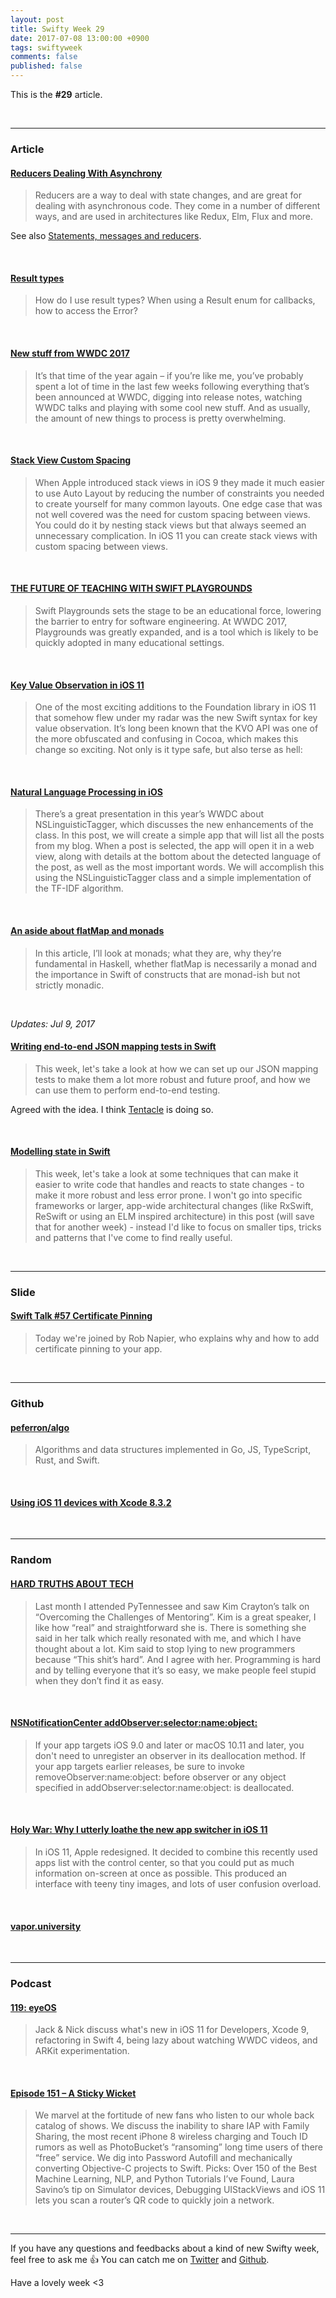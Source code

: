 ```yaml
---
layout: post
title: Swifty Week 29
date: 2017-07-08 13:00:00 +0900
tags: swiftyweek
comments: false
published: false
---
```


This is the **#29** article. 

<br>

---

### Article

#### [Reducers Dealing With Asynchrony](http://chris.eidhof.nl/post/reducers/)

> Reducers are a way to deal with state changes, and are great for dealing with asynchronous code. They come in a number of different ways, and are used in architectures like Redux, Elm, Flux and more.

See also [Statements, messages and reducers](https://www.cocoawithlove.com/blog/statements-messages-reducers.html).

<br>

#### [Result types](http://ericasadun.com/2017/07/05/result-types/)

> How do I use result types? When using a Result enum for callbacks, how to access the Error?

<br>

#### [New stuff from WWDC 2017](https://mackuba.eu/2017/07/05/new-stuff-from-wwdc-2017)

> It’s that time of the year again – if you’re like me, you’ve probably spent a lot of time in the last few weeks following everything that’s been announced at WWDC, digging into release notes, watching WWDC talks and playing with some cool new stuff. And as usually, the amount of new things to process is pretty overwhelming.

<br>

#### [Stack View Custom Spacing](https://useyourloaf.com/blog/stack-view-custom-spacing)

> When Apple introduced stack views in iOS 9 they made it much easier to use Auto Layout by reducing the number of constraints you needed to create yourself for many common layouts. One edge case that was not well covered was the need for custom spacing between views. You could do it by nesting stack views but that always seemed an unnecessary complication. In iOS 11 you can create stack views with custom spacing between views.

<br>

#### [THE FUTURE OF TEACHING WITH SWIFT PLAYGROUNDS](http://martiancraft.com/blog/2017/07/future-of-teaching-with-swift-playgrounds/)

> Swift Playgrounds sets the stage to be an educational force, lowering the barrier to entry for software engineering. At WWDC 2017, Playgrounds was greatly expanded, and is a tool which is likely to be quickly adopted in many educational settings.

<br>

#### [Key Value Observation in iOS 11](http://skyefreeman.io/programming/2017/06/28/kvo-in-ios11.html)

> One of the most exciting additions to the Foundation library in iOS 11 that somehow flew under my radar was the new Swift syntax for key value observation. It’s long been known that the KVO API was one of the more obfuscated and confusing in Cocoa, which makes this change so exciting. Not only is it type safe, but also terse as hell:

<br>

#### [Natural Language Processing in iOS](https://martinmitrevski.com/2017/06/30/natural-language-processing-in-ios/)

> There’s a great presentation in this year’s WWDC about NSLinguisticTagger, which discusses the new enhancements of the class.
In this post, we will create a simple app that will list all the posts from my blog. When a post is selected, the app will open it in a web view, along with details at the bottom about the detected language of the post, as well as the most important words. We will accomplish this using the NSLinguisticTagger class and a simple implementation of the TF-IDF algorithm.

<br>

#### [An aside about flatMap and monads](https://www.cocoawithlove.com/blog/an-aside-about-flatmap-and-monads.html)

> In this article, I’ll look at monads; what they are, why they’re fundamental in Haskell, whether flatMap is necessarily a monad and the importance in Swift of constructs that are monad-ish but not strictly monadic.

<br>

*Updates: Jul 9, 2017*

#### [Writing end-to-end JSON mapping tests in Swift](https://www.swiftbysundell.com/posts/writing-end-to-end-json-mapping-tests-in-swift)

> This week, let's take a look at how we can set up our JSON mapping tests to make them a lot more robust and future proof, and how we can use them to perform end-to-end testing.

Agreed with the idea. I think [Tentacle](https://github.com/mdiep/Tentacle) is doing so.

<br>

#### [Modelling state in Swift](https://www.swiftbysundell.com/posts/modelling-state-in-swift)

> This week, let's take a look at some techniques that can make it easier to write code that handles and reacts to state changes - to make it more robust and less error prone. I won't go into specific frameworks or larger, app-wide architectural changes (like RxSwift, ReSwift or using an ELM inspired architecture) in this post (will save that for another week) - instead I'd like to focus on smaller tips, tricks and patterns that I've come to find really useful.

<br>

---

### Slide

#### [Swift Talk #57 Certificate Pinning](https://talk.objc.io/episodes/S01E57-certificate-pinning)

> Today we're joined by Rob Napier, who explains why and how to add certificate pinning to your app.

<br>

---

### Github

#### [peferron/algo](https://github.com/peferron/algo)

> Algorithms and data structures implemented in Go, JS, TypeScript, Rust, and Swift.

<br>

#### [Using iOS 11 devices with Xcode 8.3.2](https://gist.github.com/steipete/d9b44d8e9f341e81414e86d7ff8fb62d)

<br>

---

### Random

#### [HARD TRUTHS ABOUT TECH](http://anna-oz.tumblr.com/post/158300535300/hard-truths-about-tech)

> Last month I attended PyTennessee and saw Kim Crayton’s talk on “Overcoming the Challenges of Mentoring”. Kim is a great speaker, I like how “real” and straightforward she is. There is something she said in her talk which really resonated with me, and which I have thought about a lot. Kim said to stop lying to new programmers because “This shit’s hard”. And I agree with her. Programming is hard and by telling everyone that it’s so easy, we make people feel stupid when they don’t find it as easy.

<br>

#### [NSNotificationCenter addObserver:selector:name:object:](https://developer.apple.com/documentation/foundation/nsnotificationcenter/1415360-addobserver)

> If your app targets iOS 9.0 and later or macOS 10.11 and later, you don't need to unregister an observer in its deallocation method. If your app targets earlier releases, be sure to invoke 
removeObserver:name:object:
before observer or any object specified in addObserver:selector:name:object: is deallocated.

<br>

#### [Holy War: Why I utterly loathe the new app switcher in iOS 11](http://ericasadun.com/2017/06/23/holy-war-why-i-utterly-loathe-the-new-app-switcher-in-ios-11/)

> In iOS 11, Apple redesigned. It decided to combine this recently used apps list with the control center, so that you could put as much information on-screen at once as possible. This produced an interface with teeny tiny images, and lots of user confusion overload.

<br>

#### [vapor.university](http://vapor.university/)

<br>

---

### Podcast

#### [119: eyeOS](http://buildphase.fm/119)

> Jack & Nick discuss what's new in iOS 11 for Developers, Xcode 9, refactoring in Swift 4, being lazy about watching WWDC videos, and ARKit experimentation.

<br>

#### [Episode 151 – A Sticky Wicket](http://mtjc.fm/episode-151-sticky-wicket/)

> We marvel at the fortitude of new fans who listen to our whole back catalog of shows. We discuss the inability to share IAP with Family Sharing, the most recent iPhone 8 wireless charging and Touch ID rumors as well as PhotoBucket’s “ransoming” long time users of there “free” service. We dig into Password Autofill and mechanically converting Objective-C projects to Swift. Picks: Over 150 of the Best Machine Learning, NLP, and Python Tutorials I’ve Found, Laura Savino’s tip on Simulator devices, Debugging UIStackViews and iOS 11 lets you scan a router’s QR code to quickly join a network.

<br>

---

If you have any questions and feedbacks about a kind of new Swifty week, feel free to ask me :+1:
You can catch me on [Twitter](https://twitter.com/pixyzehn) and [Github](https://github.com/pixyzehn).

Have a lovely week <3


